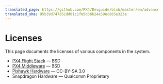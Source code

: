 ```yaml
---
translated_page: https://github.com/PX4/Devguide/blob/master/en/advanced/licenses.md
translated_sha: 95b39d747851dd01c1fe5d36b24e59ec865e323e
---
```


# Licenses

This page documents the licenses of various components in the system.

* [PX4 Flight Stack](https://github.com/PX4/Firmware) &mdash; BSD
* [PX4 Middleware](https://github.com/PX4/Firmware) &mdash; BSD
* [Pixhawk Hardware](https://github.com/PX4/Hardware) &mdash; CC-BY-SA 3.0
* Snapdragon Hardware &mdash; Qualcomm Proprietary
